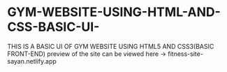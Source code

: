 # GYM-WEBSITE-USING-HTML-AND-CSS-BASIC-UI-
THIS IS A BASIC UI OF GYM WEBSITE USING HTML5 AND CSS3(BASIC FRONT-END)
preview of the site can be viewed here -> fitness-site-sayan.netlify.app
